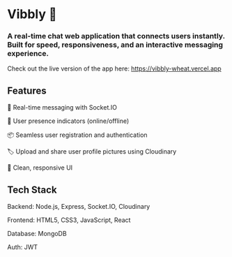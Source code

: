# Vibbly 💬

### A real-time chat web application that connects users instantly. Built for speed, responsiveness, and an interactive messaging experience.

Check out the live version of the app here: https://vibbly-wheat.vercel.app

## Features

🔴 Real-time messaging with Socket.IO

👥 User presence indicators (online/offline)

📦 Seamless user registration and authentication

🏷️ Upload and share user profile pictures using Cloudinary

🎨 Clean, responsive UI

## Tech Stack

Backend: Node.js, Express, Socket.IO, Cloudinary

Frontend: HTML5, CSS3, JavaScript, React

Database: MongoDB

Auth: JWT
